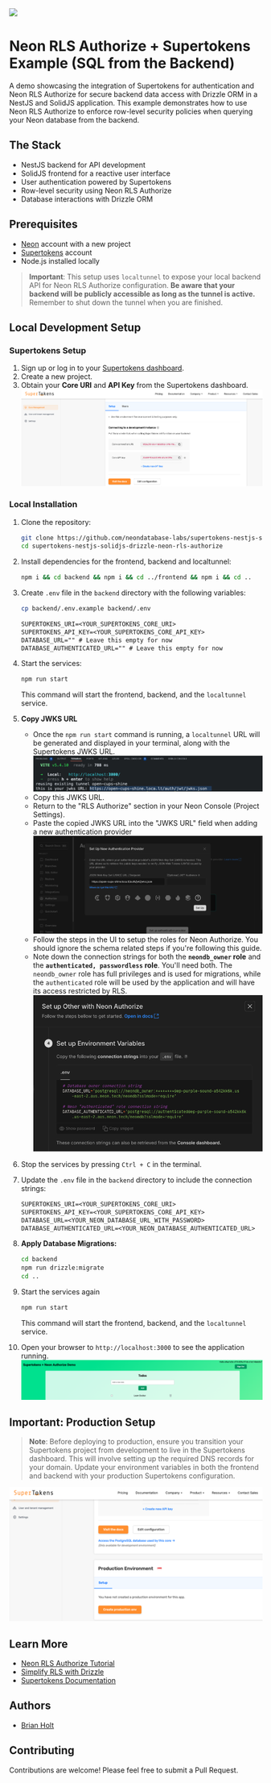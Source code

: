 <img width="250px" src="https://neon.tech/brand/neon-logo-dark-color.svg" />

# Neon RLS Authorize + Supertokens Example (SQL from the Backend)

A demo showcasing the integration of Supertokens for authentication and Neon RLS Authorize for secure backend data access with Drizzle ORM in a NestJS and SolidJS application. This example demonstrates how to use Neon RLS Authorize to enforce row-level security policies when querying your Neon database from the backend.

## The Stack

- NestJS backend for API development
- SolidJS frontend for a reactive user interface
- User authentication powered by Supertokens
- Row-level security using Neon RLS Authorize
- Database interactions with Drizzle ORM

## Prerequisites

- [Neon](https://neon.tech) account with a new project
- [Supertokens](https://supertokens.com) account
- Node.js installed locally

> **Important**: This setup uses `localtunnel` to expose your local backend API for Neon RLS Authorize configuration. **Be aware that your backend will be publicly accessible as long as the tunnel is active.** Remember to shut down the tunnel when you are finished.

## Local Development Setup

### Supertokens Setup

1. Sign up or log in to your [Supertokens dashboard](https://supertokens.com/dashboard-saas).
2. Create a new project.
3. Obtain your **Core URI** and **API Key** from the Supertokens dashboard.
   ![Supertoken Core URI and API Key](./images/supertokens-core-uri-api-key.png)

### Local Installation

1. Clone the repository:

   ```bash
   git clone https://github.com/neondatabase-labs/supertokens-nestjs-solidjs-drizzle-neon-rls-authorize
   cd supertokens-nestjs-solidjs-drizzle-neon-rls-authorize
   ```

2. Install dependencies for the frontend, backend and localtunnel:

   ```bash
   npm i && cd backend && npm i && cd ../frontend && npm i && cd ..
   ```

3. Create `.env` file in the `backend` directory with the following variables:

   ```bash
   cp backend/.env.example backend/.env
   ```

   ```env
   SUPERTOKENS_URI=<YOUR_SUPERTOKENS_CORE_URI>
   SUPERTOKENS_API_KEY=<YOUR_SUPERTOKENS_CORE_API_KEY>
   DATABASE_URL="" # Leave this empty for now
   DATABASE_AUTHENTICATED_URL="" # Leave this empty for now
   ```

4. Start the services:

   ```bash
   npm run start
   ```

   This command will start the frontend, backend, and the `localtunnel` service.

5. **Copy JWKS URL**

   - Once the `npm run start` command is running, a `localtunnel` URL will be generated and displayed in your terminal, along with the Supertokens JWKS URL.
     ![Localtunnel JWKS URL](./images/localtunnel-jwks-url.png)
   - Copy this JWKS URL.
   - Return to the "RLS Authorize" section in your Neon Console (Project Settings).
   - Paste the copied JWKS URL into the "JWKS URL" field when adding a new authentication provider
     ![Neon Authorize JWKS URL](./images/neon-authorize-jwks-url.png)
   - Follow the steps in the UI to setup the roles for Neon Authorize. You should ignore the schema related steps if you're following this guide.
   - Note down the connection strings for both the **`neondb_owner` role** and the **`authenticated, passwordless` role**. You'll need both. The `neondb_owner` role has full privileges and is used for migrations, while the `authenticated` role will be used by the application and will have its access restricted by RLS.
     ![Neon Authorize Connection Strings](./images/neon-authorize-env-values.png)

6. Stop the services by pressing `Ctrl + C` in the terminal.

7. Update the `.env` file in the `backend` directory to include the connection strings:

   ```env
   SUPERTOKENS_URI=<YOUR_SUPERTOKENS_CORE_URI>
   SUPERTOKENS_API_KEY=<YOUR_SUPERTOKENS_CORE_API_KEY>
   DATABASE_URL=<YOUR_NEON_DATABASE_URL_WITH_PASSWORD>
   DATABASE_AUTHENTICATED_URL=<YOUR_NEON_DATABASE_AUTHENTICATED_URL>
   ```

8. **Apply Database Migrations:**

   ```bash
   cd backend
   npm run drizzle:migrate
   cd ..
   ```

9. Start the services again

   ```bash
   npm run start
   ```

   This command will start the frontend, backend, and the `localtunnel` service.

10. Open your browser to `http://localhost:3000` to see the application running.
    ![Application Screenshot](./images/application-screenshot.png)

## Important: Production Setup

> **Note**: Before deploying to production, ensure you transition your Supertokens project from development to live in the Supertokens dashboard. This will involve setting up the required DNS records for your domain. Update your environment variables in both the frontend and backend with your production Supertokens configuration.

![Supertokens Production Setup](./images/supertokens-production-setup.png)

## Learn More

- [Neon RLS Authorize Tutorial](https://neon.tech/docs/guides/neon-authorize-tutorial)
- [Simplify RLS with Drizzle](https://neon.tech/docs/guides/neon-authorize-drizzle)
- [Supertokens Documentation](https://supertokens.com/docs)

## Authors

- [Brian Holt](https://github.com/btholt)

## Contributing

Contributions are welcome! Please feel free to submit a Pull Request.
